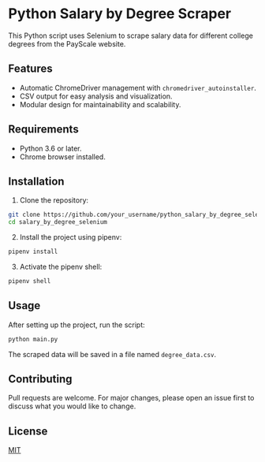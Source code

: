 # Python Salary by Degree Scraper

This Python script uses Selenium to scrape salary data for different college degrees from the PayScale website.

## Features

- Automatic ChromeDriver management with `chromedriver_autoinstaller`.
- CSV output for easy analysis and visualization.
- Modular design for maintainability and scalability.

## Requirements

- Python 3.6 or later.
- Chrome browser installed.

## Installation

1. Clone the repository:

```bash
git clone https://github.com/your_username/python_salary_by_degree_selenium.git
cd salary_by_degree_selenium
```

2. Install the project using pipenv:

```bash
pipenv install
```

3. Activate the pipenv shell:

```bash
pipenv shell
```

## Usage

After setting up the project, run the script:

```bash
python main.py
```

The scraped data will be saved in a file named `degree_data.csv`.

## Contributing

Pull requests are welcome. For major changes, please open an issue first to discuss what you would like to change.

## License

[MIT](https://choosealicense.com/licenses/mit/)